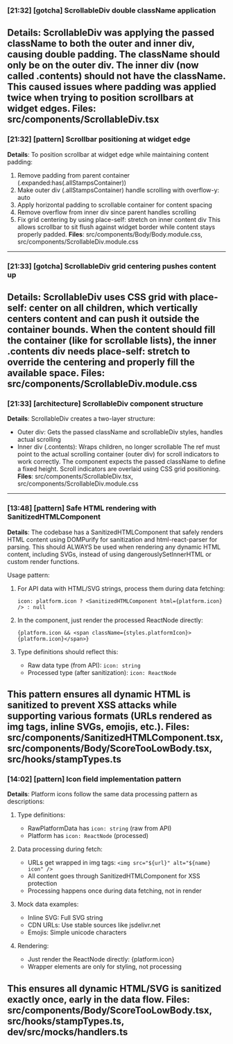### [21:32] [gotcha] ScrollableDiv double className application
**Details**: ScrollableDiv was applying the passed className to both the outer and inner div, causing double padding. The className should only be on the outer div. The inner div (now called .contents) should not have the className. This caused issues where padding was applied twice when trying to position scrollbars at widget edges.
**Files**: src/components/ScrollableDiv.tsx
---

### [21:32] [pattern] Scrollbar positioning at widget edge
**Details**: To position scrollbar at widget edge while maintaining content padding:
1. Remove padding from parent container (.expanded:has(.allStampsContainer)) 
2. Make outer div (.allStampsContainer) handle scrolling with overflow-y: auto
3. Apply horizontal padding to scrollable container for content spacing
4. Remove overflow from inner div since parent handles scrolling
5. Fix grid centering by using place-self: stretch on inner content div
This allows scrollbar to sit flush against widget border while content stays properly padded.
**Files**: src/components/Body/Body.module.css, src/components/ScrollableDiv.module.css
---

### [21:33] [gotcha] ScrollableDiv grid centering pushes content up
**Details**: ScrollableDiv uses CSS grid with place-self: center on all children, which vertically centers content and can push it outside the container bounds. When the content should fill the container (like for scrollable lists), the inner .contents div needs place-self: stretch to override the centering and properly fill the available space.
**Files**: src/components/ScrollableDiv.module.css
---

### [21:33] [architecture] ScrollableDiv component structure
**Details**: ScrollableDiv creates a two-layer structure:
- Outer div: Gets the passed className and scrollableDiv styles, handles actual scrolling
- Inner div (.contents): Wraps children, no longer scrollable
The ref must point to the actual scrolling container (outer div) for scroll indicators to work correctly. The component expects the passed className to define a fixed height. Scroll indicators are overlaid using CSS grid positioning.
**Files**: src/components/ScrollableDiv.tsx, src/components/ScrollableDiv.module.css
---

### [13:48] [pattern] Safe HTML rendering with SanitizedHTMLComponent
**Details**: The codebase has a SanitizedHTMLComponent that safely renders HTML content using DOMPurify for sanitization and html-react-parser for parsing. This should ALWAYS be used when rendering any dynamic HTML content, including SVGs, instead of using dangerouslySetInnerHTML or custom render functions.

Usage pattern:
1. For API data with HTML/SVG strings, process them during data fetching:
   ```tsx
   icon: platform.icon ? <SanitizedHTMLComponent html={platform.icon} /> : null
   ```

2. In the component, just render the processed ReactNode directly:
   ```tsx
   {platform.icon && <span className={styles.platformIcon}>{platform.icon}</span>}
   ```

3. Type definitions should reflect this:
   - Raw data type (from API): `icon: string`  
   - Processed type (after sanitization): `icon: ReactNode`

This pattern ensures all dynamic HTML is sanitized to prevent XSS attacks while supporting various formats (URLs rendered as img tags, inline SVGs, emojis, etc.).
**Files**: src/components/SanitizedHTMLComponent.tsx, src/components/Body/ScoreTooLowBody.tsx, src/hooks/stampTypes.ts
---

### [14:02] [pattern] Icon field implementation pattern
**Details**: Platform icons follow the same data processing pattern as descriptions:

1. Type definitions:
   - RawPlatformData has `icon: string` (raw from API)
   - Platform has `icon: ReactNode` (processed)

2. Data processing during fetch:
   - URLs get wrapped in img tags: `<img src="${url}" alt="${name} icon" />`
   - All content goes through SanitizedHTMLComponent for XSS protection
   - Processing happens once during data fetching, not in render

3. Mock data examples:
   - Inline SVG: Full SVG string
   - CDN URLs: Use stable sources like jsdelivr.net
   - Emojis: Simple unicode characters

4. Rendering:
   - Just render the ReactNode directly: {platform.icon}
   - Wrapper elements are only for styling, not processing

This ensures all dynamic HTML/SVG is sanitized exactly once, early in the data flow.
**Files**: src/components/Body/ScoreTooLowBody.tsx, src/hooks/stampTypes.ts, dev/src/mocks/handlers.ts
---

